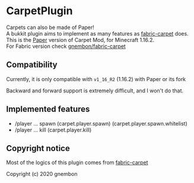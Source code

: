 # CarpetPlugin

Carpets can also be made of Paper!  
A bukkit plugin aims to implement as many features as [fabric-carpet](https://github.com/gnembon/fabric-carpet) does.  
This is the [Paper](http://papermc.io/) version of Carpet Mod, for Minecraft 1.16.2.  
For Fabric version check [gnembon/fabric-carpet](https://github.com/gnembon/fabric-carpet)  

## Compatibility
Currently, it is only compatible with `v1_16_R2` (1.16.2) with Paper or its fork

Backward and forward support is extremely difficult, and I won't do that.

## Implemented features
- /player ... spawn (carpet.player.spawn) (carpet.player.spawn.whitelist)
- /player ... kill (carpet.player.kill)

## Copyright notice
Most of the logics of this plugin comes from [fabric-carpet](https://github.com/gnembon/fabric-carpet)

Copyright (c) 2020 gnembon


